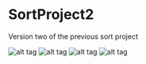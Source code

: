 SortProject2
============

Version two of the previous sort project

![alt tag](master/AverageChart.PNG)
![alt tag](https://raw.github.com/Jaberer/SortProject2/master/RandomChart.PNG)
![alt tag](https://raw.github.com/Jaberer/SortProject2/master/DecreasingChart.PNG)
![alt tag](https://raw.github.com/Jaberer/SortProject2/master/IncreasingChart.PNG)
